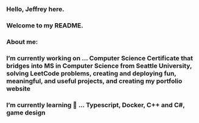 ### Hello, Jeffrey here.
### Welcome to my README.
### About me:
### I’m currently working on ... Computer Science Certificate that bridges into MS in Computer Science from Seattle University, solving LeetCode problems, creating and deploying fun, meaningful, and useful projects, and creating my portfolio website
### I’m currently learning 🌱 ... Typescript, Docker, C++ and C#, game design


<!--
**ffreyli/ffreyli** is a ✨ _special_ ✨ repository because its `README.md` (this file) appears on your GitHub profile.

Here are some ideas to get you started:

- 🔭 I’m currently working on ...
-  I’m currently learning ...
- 👯 I’m looking to collaborate on ...
- 🤔 I’m looking for help with ...
- 💬 Ask me about ...
- 📫 How to reach me: ...
- 😄 Pronouns: ...
- ⚡ Fun fact: ...
-->
